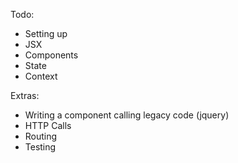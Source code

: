 Todo:
- Setting up
- JSX
- Components
- State
- Context

Extras:
- Writing a component calling legacy code (jquery)
- HTTP Calls
- Routing
- Testing
